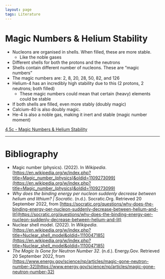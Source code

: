 ```yaml
---
layout: page
tags: Literature 
---
```


# Magic Numbers & Helium Stability

- Nucleons are organised in shells. When filled, these are more stable.
	- Like the noble gases
- Different shells for both the protons and the neutrons
- Shells contain different number of nucleons. These are “magic numbers”
- The magic numbers are: 2, 8, 20, 28, 50, 82, and 126
- Helium-4 has an incredibly high stability due to this (2 protons, 2 neutrons; both filled)
	- These magic numbers could mean that certain (heavy) elements could be stable
- If both shells are filled, even more stably (doubly magic)
- Calcium-40 is also doubly magic.
- He-4 is also a noble gas, making it inert and stable (magic number moment)

[4,5c - Magic Numbers & Helium Stability](../3%20Permanent%20Notes/4,5c%20-%20Magic%20Numbers%20&%20Helium%20Stability)

---

# Bibliography

- Magic number (physics). (2022). In _Wikipedia_. [https://en.wikipedia.org/w/index.php?title=Magic_number_(physics)&oldid=1109273099](https://en.wikipedia.org/w/index.php?title=Magic_number_(physics)&oldid=1109273099)
- _Why does the binding energy per nucleon suddenly decrease between helium and lithium? | Socratic_. (n.d.). Socratic.Org. Retrieved 20 September 2022, from [https://socratic.org/questions/why-does-the-binding-energy-per-nucleon-suddenly-decrease-between-helium-and-lit](https://socratic.org/questions/why-does-the-binding-energy-per-nucleon-suddenly-decrease-between-helium-and-lit)
- Nuclear shell model. (2022). In _Wikipedia_. [https://en.wikipedia.org/w/index.php?title=Nuclear_shell_model&oldid=1110047185](https://en.wikipedia.org/w/index.php?title=Nuclear_shell_model&oldid=1110047185)
- _The Magic Is Gone for Neutron Number 32_. (n.d.). Energy.Gov. Retrieved 20 September 2022, from [https://www.energy.gov/science/np/articles/magic-gone-neutron-number-32](https://www.energy.gov/science/np/articles/magic-gone-neutron-number-32)